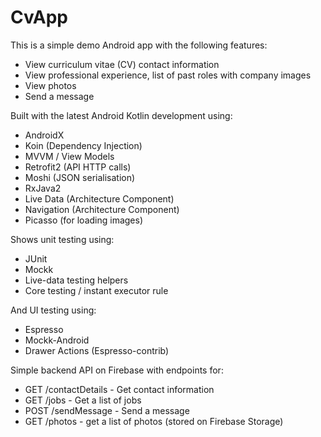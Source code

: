 # CvApp

This is a simple demo Android app with the following features:

- View curriculum vitae (CV) contact information
- View professional experience, list of past roles with company images
- View photos
- Send a message

Built with the latest Android Kotlin development using:

- AndroidX
- Koin (Dependency Injection)
- MVVM / View Models
- Retrofit2 (API HTTP calls)
- Moshi (JSON serialisation)
- RxJava2
- Live Data (Architecture Component)
- Navigation (Architecture Component)
- Picasso (for loading images)

Shows unit testing using:

- JUnit
- Mockk
- Live-data testing helpers
- Core testing / instant executor rule

And UI testing using:

- Espresso
- Mockk-Android
- Drawer Actions (Espresso-contrib)

Simple backend API on Firebase with endpoints for:

- GET /contactDetails - Get contact information
- GET /jobs - Get a list of jobs 
- POST /sendMessage - Send a message
- GET /photos - get a list of photos (stored on Firebase Storage)
